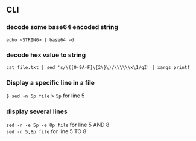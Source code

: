 ## CLI

### decode some base64 encoded string
`echo <STRING> | base64 -d`

### decode hex value to string
`cat file.txt | sed 's/\([0-9A-F]\{2\}\)/\\\\\\x\1/gI' | xargs printf`

### Display a specific line in a file
`$ sed -n 5p file` > `5p` for line 5
### display several lines
`sed -n -e 5p -e 8p file` for line 5 AND 8\
`sed -n 5,8p file` for line 5 TO 8
